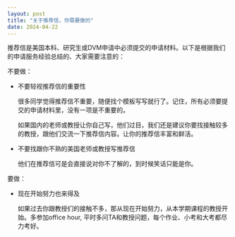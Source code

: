 ```yaml
---
layout: post
title: "关于推荐信，你需要做的"
date: 2024-04-22
---
```


推荐信是美国本科、研究生或DVM申请中必须提交的申请材料。以下是根据我们的申请服务经验总结的、大家需要注意的：

不要做：

+ 不要轻视推荐信的重要性
    
    很多同学觉得推荐信不重要，随便找个模板写写就行了。记住，所有必须要提交的申请材料里，没有一项是不重要的。
    
    如果国内的老师或教授让你自己写，他们过目，我们还是建议你要找接触较多的教授，跟他们交流一下推荐信内容。让你的推荐信丰富和鲜活。

+ 不要找跟你不熟的美国老师或教授写推荐信
    
    他们在推荐信可是会直接说对你不了解的，到时候笑话只能是你。
    
要做：
    
+ 现在开始努力也来得及

    如果过去你跟教授们的接触不多，那从现在开始努力，从本学期课程的教授开始。多参加office hour, 平时多问TA和教授问题，每个作业、小考和大考都尽力考好。

